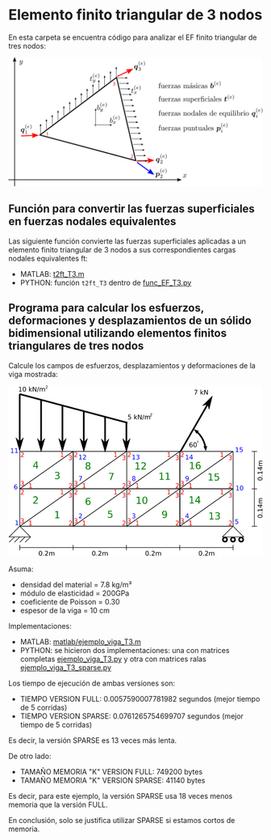 # Elemento finito triangular de 3 nodos

En esta carpeta se encuentra código para analizar el EF finito triangular de tres nodos:

![figs/fuerzas_EF_T3.svg](figs/fuerzas_EF_T3.svg)

## Función para convertir las fuerzas superficiales en fuerzas nodales equivalentes

Las siguiente función convierte las fuerzas superficiales aplicadas a un elemento finito triangular de 3 nodos a sus correspondientes cargas nodales equivalentes ft:

* MATLAB: [t2ft_T3.m](matlab/t2ft_T3.m)
* PYTHON: función `t2ft_T3` dentro de [func_EF_T3.py](python/func_EF_T3.py)


## Programa para calcular los esfuerzos, deformaciones y desplazamientos de un sólido bidimensional utilizando elementos finitos triangulares de tres nodos

Calcule los campos de esfuerzos, desplazamientos y deformaciones de la viga mostrada:

![figs/ejemplo_viga_T3.svg](figs/ejemplo_viga_T3.svg)

Asuma:
* densidad del material = 7.8 kg/m³
* módulo de elasticidad = 200GPa
* coeficiente de Poisson = 0.30
* espesor de la viga = 10 cm

Implementaciones:
* MATLAB: [matlab/ejemplo_viga_T3.m](matlab/ejemplo_viga_T3.m)
* PYTHON: se hicieron dos implementaciones: una con matrices completas [ejemplo_viga_T3.py](python/ejemplo_viga_T3.py) y otra con matrices ralas [ejemplo_viga_T3_sparse.py](ejemplo_viga_T3_sparse.py) 

Los tiempo de ejecución de ambas versiones son:
* TIEMPO VERSION FULL:   0.0057590007781982 segundos (mejor tiempo de 5 corridas)
* TIEMPO VERSION SPARSE: 0.0761265754699707 segundos (mejor tiempo de 5 corridas)

Es decir, la versión SPARSE es 13 veces más lenta.

De otro lado:
* TAMAÑO MEMORIA "K" VERSION FULL:    749200 bytes
* TAMAÑO MEMORIA "K" VERSION SPARSE:  41140 bytes

Es decir, para este ejemplo, la versión SPARSE usa 18 veces menos memoria que la versión FULL.

En conclusión, solo se justifica utilizar SPARSE si estamos cortos de memoria.
